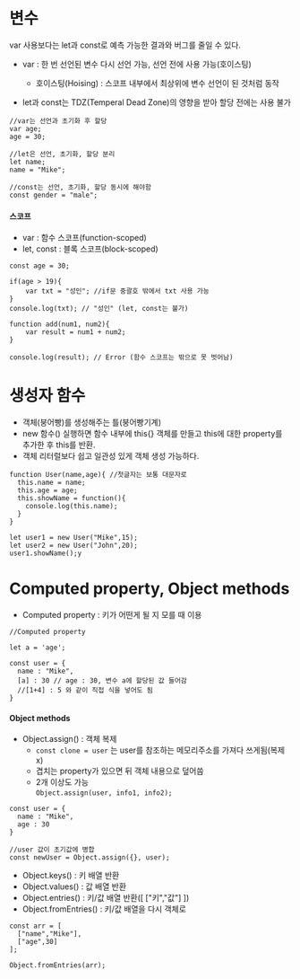 # 변수

var 사용보다는 let과 const로 예측 가능한 결과와 버그를 줄일 수 있다.

- var : 한 번 선언된 변수 다시 선언 가능, 선언 전에 사용 가능(호이스팅)

  - 호이스팅(Hoising) : 스코프 내부에서 최상위에 변수 선언이 된 것처럼 동작

- let과 const는 TDZ(Temperal Dead Zone)의 영향을 받아 할당 전에는 사용 불가

```
//var는 선언과 초기화 후 할당
var age;
age = 30;

//let은 선언, 초기화, 할당 분리
let name;
name = "Mike";

//const는 선언, 초기화, 할당 동시에 해야함
const gender = "male";
```

#### 스코프

- var : 함수 스코프(function-scoped)
- let, const : 블록 스코프(block-scoped)

```
const age = 30;

if(age > 19){
    var txt = "성인"; //if문 중괄호 밖에서 txt 사용 가능
}
console.log(txt); // "성인" (let, const는 불가)
```

```
function add(num1, num2){
    var result = num1 + num2;
}

console.log(result); // Error (함수 스코프는 밖으로 못 벗어남)
```

# 생성자 함수

- 객체(붕어빵)를 생성해주는 틀(붕어빵기계)
- new 함수() 실행하면 함수 내부에 this{} 객체를 만들고 this에 대한 property를 추가한 후 this를 반환.
- 객체 리터럴보다 쉽고 일관성 있게 객체 생성 가능하다.

```
function User(name,age){ //첫글자는 보통 대문자로
  this.name = name;
  this.age = age;
  this.showName = function(){
    console.log(this.name);
  }
}

let user1 = new User("Mike",15);
let user2 = new User("John",20);
user1.showName();y
```

# Computed property, Object methods

- Computed property : 키가 어떤게 될 지 모를 때 이용

```
//Computed property

let a = 'age';

const user = {
  name : "Mike",
  [a] : 30 // age : 30, 변수 a에 할당된 값 들어감
  //[1+4] : 5 와 같이 직접 식을 넣어도 됨
}
```

#### Object methods

- Object.assign() : 객체 복제
  - `const clone = user` 는 user를 참조하는 메모리주소를 가져다 쓰게됨(복제x)
  - 겹치는 property가 있으면 뒤 객체 내용으로 덮어씀
  - 2개 이상도 가능<br>
    `Object.assign(user, info1, info2);`

```
const user = {
  name : "Mike",
  age : 30
}

//user 값이 초기값에 병합
const newUser = Object.assign({}, user);
```

- Object.keys() : 키 배열 반환
- Object.values() : 값 배열 반환
- Object.entries() : 키/값 배열 반환([ ["키","값"] ])
- Object.fromEntries() : 키/값 배열을 다시 객체로

```
const arr = [
  ["name","Mike"],
  ["age",30]
];

Object.fromEntries(arr);
```
